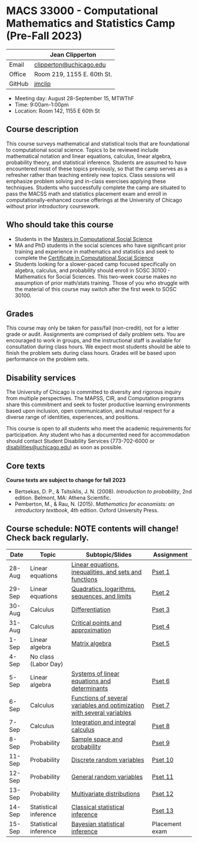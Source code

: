 # MACS 33000 - Computational Mathematics and Statistics Camp (Pre-Fall 2023)

|  | Jean Clipperton|
|-|-|
| Email | clipperton@uchicago.edu |
| Office | Room 219, 1155 E. 60th St. |
| GitHub | [jmclip](https://github.com/jmclip) |

* Meeting day: August 28-September 15, MTWThF
* Time: 9:00am-1:00pm
* Location: Room 142, 1155 E 60th St

## Course description

This course surveys mathematical and statistical tools that are foundational to computational social science. Topics to be reviewed include mathematical notation and linear equations, calculus, linear algebra, probability theory, and statistical inference. Students are assumed to have encountered most of these topics previously, so that the camp serves as a refresher rather than teaching entirely new topics. Class sessions will emphasize problem solving and in-class exercises applying these techniques. Students who successfully complete the camp are situated to pass the MACSS math and statistics placement exam and enroll in computationally-enhanced course offerings at the University of Chicago without prior introductory coursework.

## Who should take this course

* Students in the [Masters in Computational Social Science](https://macss.uchicago.edu/)
* MA and PhD students in the social sciences who have significant prior training and experience in mathematics and statistics and seek to complete the [Certificate in Computational Social Science](https://macss.uchicago.edu/content/certificate-current-students)
* Students looking for a slower-paced camp focused specifically on algebra, calculus, and probability should enroll in SOSC 30100 - Mathematics for Social Sciences. This two-week course makes no assumption of prior math/stats training. Those of you who struggle with the material of this course may switch after the first week to SOSC 30100.

## Grades

This course may only be taken for pass/fail (non-credit), not for a letter grade or audit. Assignments are comprised of daily problem sets. You are encouraged to work in groups, and the instructional staff is available for consultation during class hours. We expect most students should be able to finish the problem sets during class hours. Grades will be based upon performance on the problem sets.

## Disability services

The University of Chicago is committed to diversity and rigorous inquiry from multiple perspectives. The MAPSS, CIR, and Computation programs share this commitment and seek to foster productive learning environments based upon inclusion, open communication, and mutual respect for a diverse range of identities, experiences, and positions.

This course is open to all students who meet the academic requirements for participation. Any student who has a documented need for accommodation should contact Student Disability Services (773-702-6000 or [disabilities@uchicago.edu](mailto:disabilities@uchicago.edu)) as soon as possible.

## Core texts

**Course texts are subject to change for fall 2023**

* Bertsekas, D. P., & Tsitsiklis, J. N. (2008). *Introduction to probability*, 2nd edition. Belmont, MA: Athena Scientific.
* Pemberton, M., & Rau, N. (2015). *Mathematics for economists: an introductory textbook*, 4th edition. Oxford University Press.

## Course schedule: NOTE contents will change! Check back regularly.

| Date | Topic | Subtopic/Slides | Assignment
|-|-|-|-|
| 28-Aug | Linear equations | [Linear equations, inequalities, and sets and functions](https://jmclip.github.io/MACSS_math_camp/01-functions-sets.html) | [Pset 1](https://github.com/jmclip/MACSS_math_camp/blob/master/problem%20sets/01-functions-sets.pdf)
| 29-Sep | Linear equations | [Quadratics, logarithms, sequences, and limits](https://jmclip.github.io/MACSS_math_camp/02-sequences-limits.html) | [Pset 2](https://github.com/jmclip/MACSS_math_camp/blob/master/problem%20sets/02-sequences-limits-derivatives.pdf)
| 30-Aug | Calculus | [Differentiation](https://jmclip.github.io/MACSS_math_camp/03-differentiation.html) | [Pset 3](https://github.com/jmclip/MACSS_math_camp/blob/master/problem%20sets/03-critical-points.pdf)
| 31-Aug | Calculus | [Critical points and approximation](https://jmclip.github.io/MACSS_math_camp/04-critical-points.html) | [Pset 4](https://github.com/jmclip/MACSS_math_camp/blob/master/problem%20sets/04-linear-algebra.pdf)
| 1-Sep | Linear algebra | [Matrix algebra](https://jmclip.github.io/MACSS_math_camp/05-matrix-algebra.html) | [Pset 5](https://github.com/jmclip/MACSS_math_camp/blob/master/problem%20sets/05-multivariable-differentiation.pdf)
| 4-Sep | No class (Labor Day) |  | 
| 5-Sep | Linear algebra | [Systems of linear equations and determinants](https://jmclip.github.io/MACSS_math_camp/06-matrix-inversion-decomposition.html) | [Pset 6](https://github.com/jmclip/MACSS_math_camp/blob/master/problem%20sets/06-integration.pdf)
| 6-Sep | Calculus | [Functions of several variables and optimization with several variables](https://jmclip.github.io/MACSS_math_camp/07-multivariable-differentiation.html)| [Pset 7](https://github.com/jmclip/MACSS_math_camp/blob/master/problem%20sets/07-sample-space-probability.pdf)
| 7-Sep | Calculus | [Integration and integral calculus](https://jmclip.github.io/MACSS_math_camp/08-integration.html) | [Pset 8](https://github.com/jmclip/MACSS_math_camp/blob/master/problem%20sets/08-discrete-random-variables.pdf)
| 8-Sep | Probability | [Sample space and probability](https://jmclip.github.io/MACSS_math_camp/09-sample-space-probability.html) | [Pset 9](https://github.com/jmclip/MACSS_math_camp/blob/master/problem%20sets/09-general-random-variables.pdf)
| 11-Sep | Probability | [Discrete random variables](https://jmclip.github.io/MACSS_math_camp/10-discrete-random-vars.html) | [Pset 10](https://github.com/jmclip/MACSS_math_camp/blob/master/problem%20sets/10-multivariate-pdf.pdf)
| 12-Sep | Probability | [General random variables](https://jmclip.github.io/MACSS_math_camp/11-general-random-vars.html) | [Pset 11](https://github.com/jmclip/MACSS_math_camp/blob/master/problem%20sets/11-properties-rv-limits.pdf)
| 13-Sep | Probability | [Multivariate distributions](https://jmclip.github.io/MACSS_math_camp/12-multivariate-pdf.html) | [Pset 12](https://github.com/jmclip/MACSS_math_camp/blob/master/problem%20sets/12-frequentist-inference.pdf)
| 14-Sep | Statistical inference | [Classical statistical inference](https://jmclip.github.io/MACSS_math_camp/13-frequentist-inference.html)  | [Pset 13](https://github.com/jmclip/MACSS_math_camp/blob/master/problem%20sets/13-mle-ols.pdf)
| 15-Sep | Statistical inference | [Bayesian statistical inference](https://jmclip.github.io/MACSS_math_camp/14-bayesian-inference.html) | Placement exam
